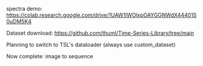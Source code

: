 spectra demo: https://colab.research.google.com/drive/1UAW1lWOlxpOAYGGNWdX44401S0uDM5K4

Dataset download: https://github.com/thuml/Time-Series-Library/tree/main

Planning to switch to TSL's dataloader (always use custom_dataset)

Now complete: image to sequence
